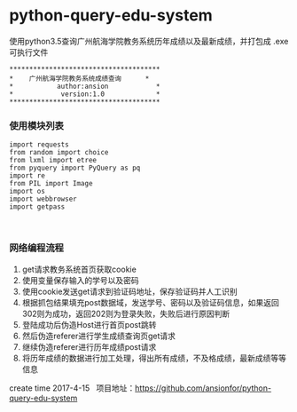 # python-query-edu-system
使用python3.5查询广州航海学院教务系统历年成绩以及最新成绩，并打包成 .exe可执行文件

    **************************************
    *    广州航海学院教务系统成绩查询      *
    *           author:ansion            *
    *            version:1.0             *
    **************************************
    
### 使用模块列表
      
    import requests
    from random import choice
    from lxml import etree
    from pyquery import PyQuery as pq
    import re
    from PIL import Image
    import os
    import webbrowser
    import getpass
 
### 网络编程流程
1. get请求教务系统首页获取cookie
2. 使用变量保存输入的学号以及密码
3. 使用cookie发送get请求到验证码地址，保存验证码并人工识别
4. 根据抓包结果填充post数据域，发送学号、密码以及验证码信息，如果返回302则为成功，返回202则为登录失败，失败后进行原因判断
5. 登陆成功后伪造Host进行首页post跳转
6. 然后伪造referer进行学生成绩查询页get请求
7. 继续伪造referer进行历年成绩post请求
8. 将历年成绩的数据进行加工处理，得出所有成绩，不及格成绩，最新成绩等等信息

create time 2017-4-15  
项目地址：https://github.com/ansionfor/python-query-edu-system
